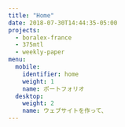 ```yaml
---
title: "Home"
date: 2018-07-30T14:44:35-05:00
projects:
  - boralex-france
  - 375mtl
  - weekly-paper
menu:
  mobile:
    identifier: home
    weight: 1
    name: ポートフォリオ
  desktop:
    weight: 2
    name: ウェブサイトを作って、
---
```

